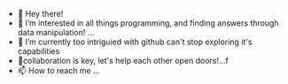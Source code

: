 - 👋 Hey there!
- 👀 I’m interested in all things programming, and finding answers through data manipulation! ...
- 🌱 I’m currently too intriguied with github can't stop exploring it's capabilities
- 💞️collaboration is key, let's help each other open doors!...f
- 📫 How to reach me ...

<!---
amelise07/amelise07 is a ✨ special ✨ repository because its `README.md` (this file) appears on your GitHub profile.
You can click the Preview link to take a look at your changes.
--->
